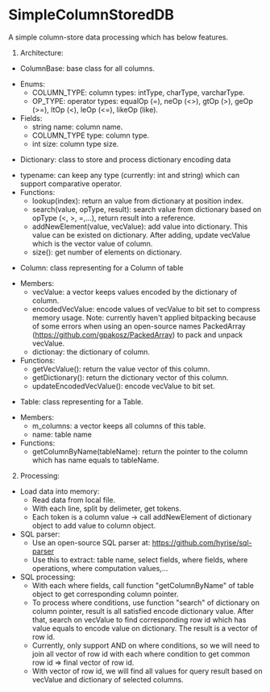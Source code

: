 # SimpleColumnStoredDB
A simple column-store data processing which has below features.
1. Architecture:
- ColumnBase: base class for all columns.
+ Enums:
  + COLUMN_TYPE: column types: intType, charType, varcharType.
  + OP_TYPE: operator types: equalOp (=), neOp (<>), gtOp (>), geOp (>=), ltOp (<), leOp (<=), likeOp (like).
+ Fields:
  + string name: column name.
  + COLUMN_TYPE type: column type.
  + int size: column type size.
- Dictionary: class to store and process dictionary encoding data
+ typename<T>: can keep any type (currently: int and string) which can support comparative operator.
+ Functions:
  + lookup(index): return an value from dictionary at position index.
  + search(value, opType, result): search value from dictionary based on opType (<, >, =,...), return result into a reference.
  + addNewElement(value, vecValue): add value into dictionary. This value can be existed on dictionary. After adding, update vecValue
                                    which is the vector value of column.
  + size(): get number of elements on dictionary.
- Column: class representing for a Column of table
+ Members:
  + vecValue: a vector keeps values encoded by the dictionary of column.
  + encodedVecValue: encode values of vecValue to bit set to compress memory usage.
  Note: currently haven't applied bitpacking because of some errors when using an open-source names PackedArray 
  (https://github.com/gpakosz/PackedArray) to pack and unpack vecValue.
  + dictionay: the dictionary of column.
+ Functions:
  + getVecValue(): return the value vector of this column.
  + getDictionary(): return the dictionary vector of this column.
  + updateEncodedVecValue(): encode vecValue to bit set.
- Table: class representing for a Table.
+ Members:
  + m_columns: a vector keeps all columns of this table.
  + name: table name
+ Functions:
  + getColumnByName(tableName): return the pointer to the column which has name equals to tableName.
2. Processing:
- Load data into memory:
  + Read data from local file.
  + With each line, split by delimeter, get tokens.
  + Each token is a column value -> call addNewElement of dictionary object to add value to column object.
- SQL parser:
  + Use an open-source SQL parser at: https://github.com/hyrise/sql-parser
  + Use this to extract: table name, select fields, where fields, where operations, where computation values,...
- SQL processing:
  + With each where fields, call function "getColumnByName" of table object to get corresponding column pointer.
  + To process where conditions, use function "search" of dictionary on column pointer, result is all satisfied encode
    dictionary value. After that, search on vecValue to find corresponding row id which has value equals to encode value
    on dictionary. The result is a vector of row id.
  + Currently, only support AND on where conditions, so we will need to join all vector of row id with each where condition
    to get common row id => final vector of row id.
  + With vector of row id, we will find all values for query result based on vecValue and dictionary of selected columns.

  

